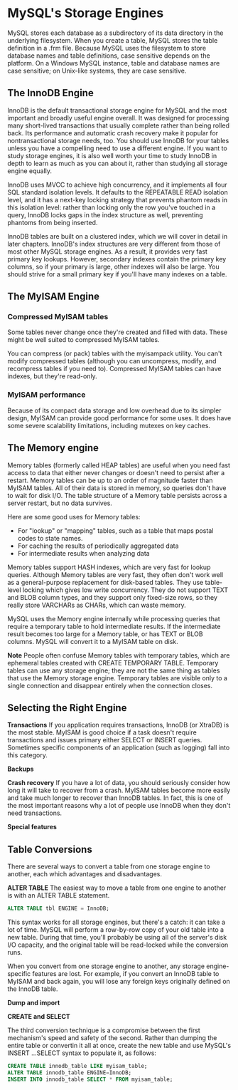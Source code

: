 # MySQL's Storage Engines

MySQL stores each database as a subdirectory of its data directory in the underlying filesystem. When you create a table, MySQL stores the table definition in a .frm file. Because MySQL uses the filesystem to store database names and table definitions, case sensitive depends on the platform. On a Windows MySQL instance, table and database names are  case sensitive; on Unix-like systems, they are case sensitive.

## The InnoDB Engine

InnoDB is the default transactional storage engine for MySQL and the most important and broadly useful engine overall. It was designed for processing many short-lived transactions that usually complete rather than being rolled back. Its performance and automatic crash recovery make it popular for nontransactional storage needs, too. You should use InnoDB for your tables unless you have a compelling need to use a different engine. If you want to study storage engines, it is also well worth your time to study InnoDB in depth to learn as much as you can about it, rather than studying all storage engine equally.

InnoDB uses MVCC to achieve high concurrency, and it implements all four SQL standard isolation levels. It defaults to the REPEATABLE READ isolation level, and it has a next-key locking strategy that prevents phantom reads in this isolation level: rather than locking only the row you've touched in a query, InnoDB locks gaps in the index structure as well, preventing phantoms from being inserted.

InnoDB tables are built on a clustered index, which we will cover in detail in later chapters. InnoDB's index structures are very different from those of most other MySQL storage engines. As a result, it provides very fast primary key lookups. However, secondary indexes contain the primary key columns, so if your primary is large, other indexes will also be large. You should strive for a small primary key if you'll have many indexes on a table.

## The MyISAM Engine

### Compressed MyISAM tables

Some tables never change once they're created and filled with data. These might be well suited to compressed MyISAM tables.

You can compress (or pack) tables with the myisampack utility. You can't modify compressed tables (although you can uncompress, modify, and recompress tables if you need to). Compressed MyISAM tables can have indexes, but they're read-only.

### MyISAM performance

Because of its compact data storage and low overhead due to its simpler design, MyISAM can provide good performance for some uses. It does have some severe scalability limitations, including mutexes on key caches.

## The Memory engine

Memory tables (formerly called HEAP tables) are useful when you need fast access to data that either never changes or doesn't need to persist after a restart. Memory tables can be up to an order of magnitude faster than MyISAM tables. All of their data is stored in memory, so queries don't have to wait for disk I/O. The table structure of a Memory table persists across a server restart, but no data survives. 

Here are some good uses for Memory tables:

- For "lookup" or "mapping" tables, such as a table that maps postal codes to state names.
- For caching the results of periodically aggregated data
- For intermediate results when analyzing data

Memory tables support HASH indexes, which are very fast for lookup queries. Although Memory tables are very fast, they often don't work well as a general-purpose replacement for disk-based tables. They use table-level locking which gives low write concurrency. They do not support TEXT and BLOB column types, and they support only fixed-size rows, so they really store VARCHARs as CHARs, which can waste memory.

MySQL uses the Memory engine internally while processing queries that require a temporary table to hold intermediate results. If the intermediate result becomes too large for a Memory table, or has TEXT or BLOB columns. MySQL will convert it to a MyISAM table on disk.

**Note**
People often confuse Memory tables with temporary tables, which are ephemeral tables created with CREATE TEMPORARY TABLE. Temporary tables can use any storage engine; they are not the same thing as tables that use the Memory storage engine. Temporary tables are visible only to a single connection and disappear entirely when the connection closes.

## Selecting the Right Engine

**Transactions**
If you application requires transactions, InnoDB (or XtraDB) is the most stable. MyISAM is good choice if a task doesn't require transactions and issues primary either SELECT or INSERT queries. Sometimes specific components of an application (such as logging) fall into this category.

**Backups**

**Crash recovery**
If you have a lot of data, you should seriously consider how long it will take to recover from a crash. MyISAM tables become more easily and take much longer to recover than InnoDB tables. In fact, this is one of the most important reasons why a lot of people use InnoDB when they don't need transactions.

**Special features**

## Table Conversions

There are several ways to convert a table from one storage engine to another, each which advantages and disadvantages.

**ALTER TABLE**
The easiest way to move a table from one engine to another is with an ALTER TABLE statement.

```sql
ALTER TABLE tbl ENGINE = InnoDB; 
```

This syntax works for all storage engines, but there's a catch: it can take a lot of time. MySQL will perform a row-by-row copy of your old table into a new table. During that time, you'll probably be using all of the server's disk I/O capacity, and the original table will be read-locked while the conversion runs.

When you convert from one storage engine to another, any storage engine-specific features are lost. For example, if you convert an InnoDB table to MyISAM and back again, you will lose any foreign keys originally defined on the InnoDB table.

**Dump and import**

**CREATE and SELECT**

The third conversion technique is a compromise between the first mechanism's speed and safety of the second. Rather than dumping the entire table or convertin it all at once, create the new table and use MySQL's INSERT ...SELECT syntax to populate it, as follows:

```sql
CREATE TABLE innodb_table LIKE myisam_table;
ALTER TABLE innodb_table ENGINE=InnoDB;
INSERT INTO innodb_table SELECT * FROM myisam_table;
```

